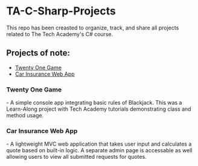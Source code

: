 # TA-C-Sharp-Projects

This repo has been creasted to organize, track, and share all projects related to The Tech Academy's C# course.

## Projects of note:

- [Twenty One Game](https://github.com/XeroxSinner/TA-C-Sharp-Projects/tree/main/TwentyOneGame)
- [Car Insurance Web App](https://github.com/XeroxSinner/TA-C-Sharp-Projects/tree/main/CarInsurance)

<h3>Twenty One Game</h3>
- A simple console app integrating basic rules of Blackjack. This was a Learn-Along project with Tech Academy tutorials demonstrating class and method usage.

<h3>Car Insurance Web App</h3>
- A lightweight MVC web application that takes user input and calculates a quote based on built-in logic. A separate admin page is accessable as well allowing users to view all submitted requests for quotes.


